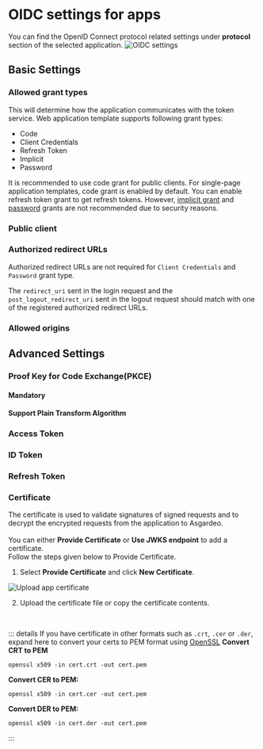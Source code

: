 # OIDC settings for apps

You can find the OpenID Connect protocol related settings under **protocol** section of the selected application. 
  <img :src="$withBase('/assets/img/guides/applications/app-protocol-settings.png')" alt="OIDC settings">
 
## Basic Settings
### Allowed grant types
This will determine how the application communicates with the token service. Web application template supports following grant types:
 - Code
 - Client Credentials
 - Refresh Token
 - Implicit
 - Password   

It is recommended to use code grant for public clients. For single-page application templates, code grant is enabled by default. 
You can enable refresh token grant to get refresh tokens. 
However, [implicit grant](https://datatracker.ietf.org/doc/html/draft-ietf-oauth-security-topics-14#section-2.1.2) and [password](https://datatracker.ietf.org/doc/html/draft-ietf-oauth-security-topics-14#section-2.4) grants are not recommended due to security reasons.

### Public client
<CommonGuide guide='guides/fragments/manage-app/oidc-settings/public-client.md'/>

### Authorized redirect URLs
Authorized redirect URLs are not required for `Client Credentials` and `Password` grant type.

<CommonGuide guide='guides/fragments/manage-app/oidc-settings/authorized-urls.md'/>

The `redirect_uri` sent in the <a :href="$withBase('/guides/applications/oidc/implement-auth-code/#get-authorization-code')">login</a> request and the `post_logout_redirect_uri` sent in the <a :href="$withBase('/guides/applications/oidc/add-logout')">logout request</a> should match with one of the registered authorized redirect URLs.


### Allowed origins
 <CommonGuide guide='guides/fragments/manage-app/oidc-settings/allowed-origin.md'/>
 
## Advanced Settings
### Proof Key for Code Exchange(PKCE)

#### Mandatory 
 <CommonGuide guide='guides/fragments/manage-app/oidc-settings/pkce-mandatory.md'/>

#### Support Plain Transform Algorithm
 <CommonGuide guide='guides/fragments/manage-app/oidc-settings/pkce-plain-text.md'/>

### Access Token
  <CommonGuide guide='guides/fragments/manage-app/oidc-settings/access-token.md'/>

### ID Token
 <CommonGuide guide='guides/fragments/manage-app/oidc-settings/id-token.md'/>

### Refresh Token
 <CommonGuide guide='guides/fragments/manage-app/oidc-settings/refresh-token.md'/>

### Certificate
The certificate is used to validate signatures of signed requests and to decrypt the encrypted requests from the application to Asgardeo. 
<br><br>
You can either <b>Provide Certificate</b> or <b>Use JWKS endpoint</b> to add a certificate.
<br>
Follow the steps given below to Provide Certificate.

1. Select <b>Provide Certificate</b> and click <b>New Certificate</b>.

  <img :src="$withBase('/assets/img/guides/applications/oidc/upload-certificate-of-app.png')" alt="Upload app certificate">

2. Upload the certificate file or copy the certificate contents.
<br>

::: details If you have certificate in other formats such as `.crt`, `.cer` or `.der`, expand here to convert your certs to PEM format using <a href="https://www.openssl.org/" target="_blank">OpenSSL</a>
 **Convert CRT to PEM**
 ``` no-line-numbers
 openssl x509 -in cert.crt -out cert.pem
 ``` 
**Convert CER to PEM:**
 ``` no-line-numbers
 openssl x509 -in cert.cer -out cert.pem
 ```
**Convert DER to PEM:**
  ``` no-line-numbers
  openssl x509 -in cert.der -out cert.pem
 ```
:::    

<br>

